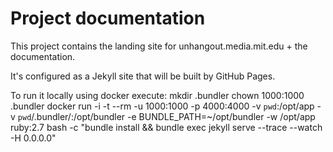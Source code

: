 # Project documentation

This project contains the landing site for unhangout.media.mit.edu + the documentation.

It's configured as a Jekyll site that will be built by GitHub Pages.

To run it locally using docker execute:
    mkdir .bundler
    chown 1000:1000 .bundler
    docker run -i -t --rm -u 1000:1000 -p 4000:4000 -v `pwd`:/opt/app -v `pwd`/.bundler/:/opt/bundler -e BUNDLE_PATH=~/opt/bundler -w /opt/app ruby:2.7 bash -c "bundle install && bundle exec jekyll serve --trace --watch -H 0.0.0.0"
